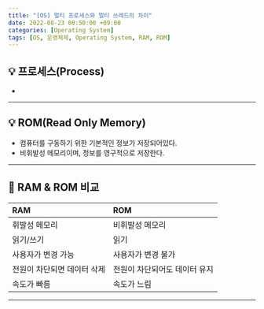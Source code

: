 ```yaml
---
title: "[OS] 멀티 프로세스와 멀티 쓰레드의 차이"
date: 2022-08-23 00:50:00 +09:00
categories: [Operating System]
tags: [OS, 운영체제, Operating System, RAM, ROM]
---
```


## **💡 프로세스(Process)**

*

------

## **💡 ROM(Read Only Memory)**

* 컴퓨터를 구동하기 위한 기본적인 정보가 저장되어있다.
* 비휘발성 메모리이며, 정보를 영구적으로 저장한다.

------

## **📌 RAM & ROM 비교**

| RAM             | ROM              |
|:----------------|:-----------------|
| 휘발성 메모리         | 비휘발성 메모리         |
| 읽기/쓰기           | 읽기               |
| 사용자가 변경 가능      | 사용자가 변경 불가       |
| 전원이 차단되면 데이터 삭제 | 전원이 차단되어도 데이터 유지 |
| 속도가 빠름          | 속도가 느림 |

------
